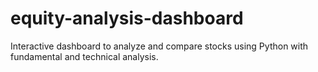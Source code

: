 # equity-analysis-dashboard
Interactive dashboard to analyze and compare stocks using Python with fundamental and technical analysis.
